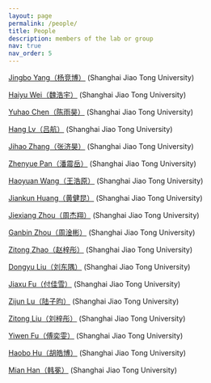 ```yaml
---
layout: page
permalink: /people/
title: People
description: members of the lab or group
nav: true
nav_order: 5
---
```


 [Jingbo Yang（杨竞博）](https://mp.weixin.qq.com/s/XX0FBDfb2cPiwpSzDJuDNw) (Shanghai Jiao Tong University)

 [Haiyu Wei（魏浩宇）]() (Shanghai Jiao Tong University) 

 [Yuhao Chen（陈雨昊）]() (Shanghai Jiao Tong University) 

 [Hang Lv（吕航）]() (Shanghai Jiao Tong University) 

 [Jihao Zhang（张济昊）]() (Shanghai Jiao Tong University) 

 [Zhenyue Pan（潘震岳）]() (Shanghai Jiao Tong University) 

 [Haoyuan Wang（王浩原）]() (Shanghai Jiao Tong University) 

 [Jiankun Huang（黄健昆）]() (Shanghai Jiao Tong University) 

 [Jiexiang Zhou（周杰翔）]() (Shanghai Jiao Tong University) 

 [Ganbin Zhou（周淦彬）]() (Shanghai Jiao Tong University) 

 [Zitong Zhao（赵梓彤）]() (Shanghai Jiao Tong University) 

 [Dongyu Liu（刘东隅）]() (Shanghai Jiao Tong University) 

 [Jiaxu Fu（付佳雪）]() (Shanghai Jiao Tong University) 

 [Zijun Lu（陆子昀）]() (Shanghai Jiao Tong University) 

 [Zitong Liu（刘梓彤）]() (Shanghai Jiao Tong University) 

 [Yiwen Fu（傅奕雯）]() (Shanghai Jiao Tong University) 

 [Haobo Hu（胡皓博）]() (Shanghai Jiao Tong University) 

 [Mian Han（韩冕）]() (Shanghai Jiao Tong University) 

